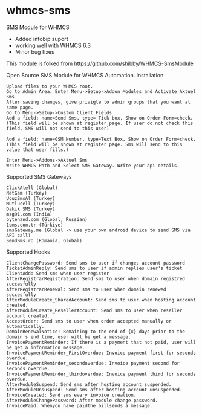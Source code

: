 # whmcs-sms
SMS Module for WHMCS

- Added infobip suport 
- working well with WHMCS 6.3
- Minor bug fixes

This module is folked from https://github.com/shibby/WHMCS-SmsModule 


Open Source SMS Module for WHMCS Automation.
Installation

    Upload files to your WHMCS root.
    Go to Admin Area. Enter Menu->Setup->Addon Modules and Activate Aktuel Sms
    After saving changes, give privigle to admin groups that you want at same page.
    Go to Menu->Setup->Custom Client Fields
    Add a field: name=Send Sms, type= Tick box, Show on Order Form=check. (This field will be shown at register page. If user do not check this field, SMS will not send to this user)

    Add a field: name=GSM Number, type=Text Box, Show on Order Form=check. (This field will be shown at register page. Sms will send to this value that user fills.)

    Enter Menu->Addons->Aktuel Sms
    Write WHMCS Path and Select SMS Gateway. Write your api details.

Supported SMS Gateways

    ClickAtell (Global)
    NetGsm (Turkey)
    UcuzSmsAl (Turkey)
    Mutlucell (Turkey)
    Dakik SMS (Turkey)
    msg91.com (India)
    bytehand.com (Global, Russian)
    1sms.com.tr (Türkiye)
    smsGateway.me (Global -> use your own android device to send SMS via API call)
    SendSms.ro (Romania, Global)

Supported Hooks

    ClientChangePassword: Send sms to user if changes account password
    TicketAdminReply: Send sms to user if admin replies user's ticket
    ClientAdd: Send sms when user register
    AfterRegistrarRegistration: Send sms to user when domain registred succesfully
    AfterRegistrarRenewal: Send sms to user when domain renewed succesfully
    AfterModuleCreate_SharedAccount: Send sms to user when hosting account created.
    AfterModuleCreate_ResellerAccount: Send sms to user when reseller account created.
    AcceptOrder: Send sms to user when order accepted manually or automatically.
    DomainRenewalNotice: Remaining to the end of {x} days prior to the domain's end time, user will be get a message.
    InvoicePaymentReminder: If there is a payment that not paid, user will be get a information message.
    InvoicePaymentReminder_FirstOverdue: Invoice payment first for seconds overdue.
    InvoicePaymentReminder_secondoverdue: Invoice payment second for seconds overdue.
    InvoicePaymentReminder_thirdoverdue: Invoice payment third for seconds overdue.
    AfterModuleSuspend: Send sms after hosting account suspended.
    AfterModuleUnsuspend: Send sms after hosting account unsuspended.
    InvoiceCreated: Send sms every invoice creation.
    AfterModuleChangePassword: After module change password.
    InvoicePaid: Whenyou have paidthe billsends a message.
